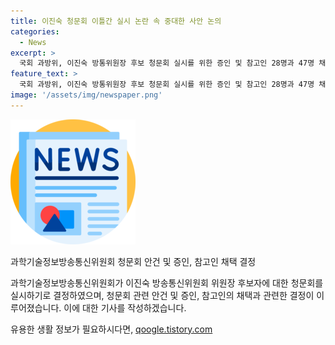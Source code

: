 ```yaml
---
title: 이진숙 청문회 이틀간 실시 논란 속 중대한 사안 논의
categories:
  - News
excerpt: >
  국회 과방위, 이진숙 방통위원장 후보 청문회 실시를 위한 증인 및 참고인 28명과 47명 채택 결정. 여당은 야당의 흠집내기 비판을 거부하며 이를 마구잡이 흠집내기로 비판하고, 야당은 후보자 발언의 성향 확인 필요 주장. 청문회 계획서는 과방위 전체회의에서 통과되었으며, 논란의 여부로 여야 간 강한 대립 발생. 증인과 참고인 사례에 대한 논란도 불거지고 있음. #국회 #과방위 #이진숙 #방통위 #청문회
feature_text: >
  국회 과방위, 이진숙 방통위원장 후보 청문회 실시를 위한 증인 및 참고인 28명과 47명 채택 결정. 여당은 야당의 흠집내기 비판을 거부하며 이를 마구잡이 흠집내기로 비판하고, 야당은 후보자 발언의 성향 확인 필요 주장. 청문회 계획서는 과방위 전체회의에서 통과되었으며, 논란의 여부로 여야 간 강한 대립 발생. 증인과 참고인 사례에 대한 논란도 불거지고 있음. #국회 #과방위 #이진숙 #방통위 #청문회
image: '/assets/img/newspaper.png'
---
```


<p><img src="/assets/img/newspaper.png" alt="kimp 속보" /></p>

<p>과학기술정보방송통신위원회 청문회 안건 및 증인, 참고인 채택 결정</p>

<p>과학기술정보방송통신위원회가 이진숙 방송통신위원회 위원장 후보자에 대한 청문회를 실시하기로 결정하였으며, 청문회 관련 안건 및 증인, 참고인의 채택과 관련한 결정이 이루어졌습니다. 이에 대한 기사를 작성하겠습니다.</p>
유용한 생활 정보가 필요하시다면, <a href="https://qoogle.tistory.com" rel="dofollow">qoogle.tistory.com</a>


